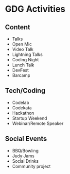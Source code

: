 # GDG Activities

## Content
* Talks
* Open Mic
* Video Talk
* Lightning Talks
* Coding Night
* Lunch Talk
* DevFest
* Barcamp

## Tech/Coding
* Codelab
* Codekata
* Hackathon
* Startup Weekend
* Webinar/Remote Speaker

## Social Events
* BBQ/Bowling
* Judy Jams
* Social Drinks
* Community project


